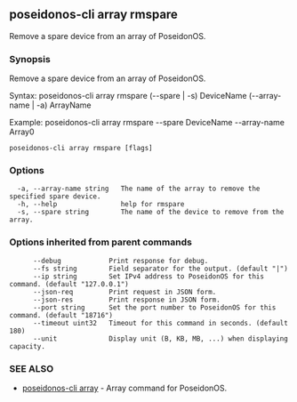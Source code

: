 ## poseidonos-cli array rmspare

Remove a spare device from an array of PoseidonOS.

### Synopsis


Remove a spare device from an array of PoseidonOS.

Syntax:
	poseidonos-cli array rmspare (--spare | -s) DeviceName (--array-name | -a) ArrayName

Example: 
	poseidonos-cli array rmspare --spare DeviceName --array-name Array0
          

```
poseidonos-cli array rmspare [flags]
```

### Options

```
  -a, --array-name string   The name of the array to remove the specified spare device.
  -h, --help                help for rmspare
  -s, --spare string        The name of the device to remove from the array.
```

### Options inherited from parent commands

```
      --debug            Print response for debug.
      --fs string        Field separator for the output. (default "|")
      --ip string        Set IPv4 address to PoseidonOS for this command. (default "127.0.0.1")
      --json-req         Print request in JSON form.
      --json-res         Print response in JSON form.
      --port string      Set the port number to PoseidonOS for this command. (default "18716")
      --timeout uint32   Timeout for this command in seconds. (default 180)
      --unit             Display unit (B, KB, MB, ...) when displaying capacity.
```

### SEE ALSO

* [poseidonos-cli array](poseidonos-cli_array.md)	 - Array command for PoseidonOS.

